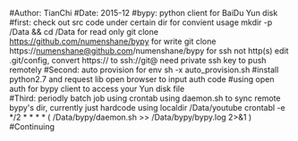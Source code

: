 #Author: TianChi
#Date: 2015-12
#bypy: python client for BaiDu Yun disk
#first: check out src code under certain dir for convient usage
	mkdir -p /Data && cd /Data 
	for read only
	     	git clone https://github.com/numenshane/bypy
        for write 
	     	git clone https://numenshane@github.com/numenshane/bypy
       	for ssh not http(s)
	     	edit .git/config, convert https:// to ssh://git@
		need private ssh key to push remotely
#Second: auto provision for env
        sh -x auto_provision.sh #install python2.7 and request lib
	open browser to input auth code #using open auth for bypy client to access your Yun disk file   
#Third: periodly batch job using crontab
	using daemon.sh to sync remote bypy's dir, currently just hardcode using localdir /Data/youtube
	crontabl -e 
	    	*/2 * * * * ( /Data/bypy/daemon.sh >> /Data/bypy/bypy.log 2>&1 )
#Continuing
